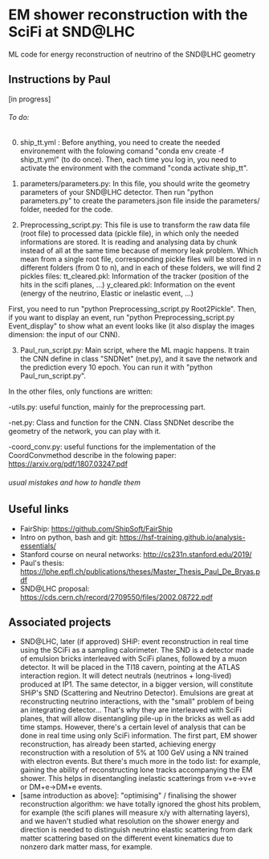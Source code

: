 # EM shower reconstruction with the SciFi at SND@LHC
ML code for energy reconstruction of neutrino of the SND@LHC geometry

## Instructions by Paul 

[in progress]

###### To do:

0) ship_tt.yml : Before anything, you need to create the needed environement with the folowing comand "conda env create -f ship_tt.yml" (to do once). Then, each time you log in, you need to activate the environment with the command "conda activate ship_tt".

1) parameters/parameters.py: In this file, you should write the geometry parameters of your SND@LHC detector. Then run "python parameters.py" to create the parameters.json file inside the parameters/ folder, needed for the code.

2) Preprocessing_script.py: This file is use to transform the raw data file (root file) to processed data (pickle file), in which only the needed informations are stored. It is reading and analysing data by chunk instead of all at the same time because of memory leak problem. Which mean from a single root file, corresponding pickle files will be stored in n different folders (from 0 to n), and in each of these folders, we will find 2 pickles files:
tt_cleared.pkl: Information of the tracker (position of the hits in the scifi planes, ...)
y_cleared.pkl:  Information on the event (energy of the neutrino, Elastic or inelastic event, ...)

First, you need to run "python Preprocessing_script.py Root2Pickle". Then, if you want to display an event, run "python Preprocessing_script.py Event_display" to show what an event looks like (it also display the images dimension: the input of our CNN).

3) Paul_run_script.py: Main script, where the ML magic happens. It train the CNN define in class "SNDNet" (net.py), and it save the network and the prediction every 10 epoch. You can run it with "python Paul_run_script.py".


In the other files, only functions are written:

-utils.py: useful function, mainly for the preprocessing part.

-net.py: Class and function for the CNN. Class SNDNet describe the geometry of the network, you can play with it.

-coord_conv.py: useful functions for the implementation of the CoordConvmethod describe in the folowing paper: https://arxiv.org/pdf/1807.03247.pdf

###### usual mistakes and how to handle them

## Useful links
 - FairShip: https://github.com/ShipSoft/FairShip
 - Intro on python, bash and git: https://hsf-training.github.io/analysis-essentials/
 - Stanford course on neural networks: http://cs231n.stanford.edu/2019/
 - Paul's thesis: https://lphe.epfl.ch/publications/theses/Master_Thesis_Paul_De_Bryas.pdf
 - SND@LHC proposal: https://cds.cern.ch/record/2709550/files/2002.08722.pdf

## Associated projects
 - SND@LHC, later (if approved) SHiP: event reconstruction in real time using the SCiFi as a sampling calorimeter. The SND is a detector made of emulsion bricks interleaved with SciFi planes, followed by a muon detector. It will be placed in the TI18 cavern, pointing at the ATLAS interaction region. It will detect neutrals (neutrinos + long-lived) produced at IP1. The same detector, in a bigger version, will constitute SHiP's SND (Scattering and Neutrino Detector). Emulsions are great at reconstructing neutrino interactions, with the "small" problem of being an integrating detector... That's why they are interleaved with SciFi planes, that will allow disentangling pile-up in the bricks as well as add time stamps. However, there's a certain level of analysis that can be done in real time using only SciFi information. The first part, EM shower reconstruction, has already been started, achieving energy reconstruction with a resolution of 5% at 100 GeV using a NN trained with electron events. But there's much more in the todo list: for example, gaining the ability of reconstructing lone tracks accompanying the EM shower. This helps in disentangling inelastic scatterings from v+e->v+e or DM+e->DM+e events.
 - [same introduction as above]: "optimising" / finalising the shower reconstruction algorithm: we have totally ignored the ghost hits problem, for example (the scifi planes will measure x/y with alternating layers), and we haven't studied what resolution on the shower energy and direction is needed to distinguish neutrino elastic scattering from dark matter scattering based on the different event kinematics due to nonzero dark matter mass, for example.
